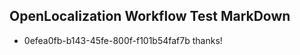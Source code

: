 ## OpenLocalization Workflow Test MarkDown
* 0efea0fb-b143-45fe-800f-f101b54faf7b thanks!

<!--HONumber=Aug16_HO3-->


